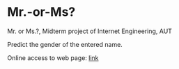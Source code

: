 # Mr.-or-Ms?
Mr. or Ms.?, Midterm project of Internet Engineering, AUT

Predict the gender of the entered name.

Online access to web page: [link](https://m-hejrati.github.io/Mr.-or-Ms/)
